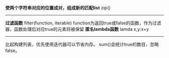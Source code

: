 **使两个字符串对应的位置成对，组成新的匹配list**
zip()

-------
**过滤函数**
filter(function, iterable)
function为返回true或false的函数，作为过滤器，函数处理后对应true的元素将被保留
**匿名lambda函数**
lamda x,y:x+y

-----
比起构建列表，优先使用迭代器可以节省内存。
sum()会统计true的数目，忽略false。